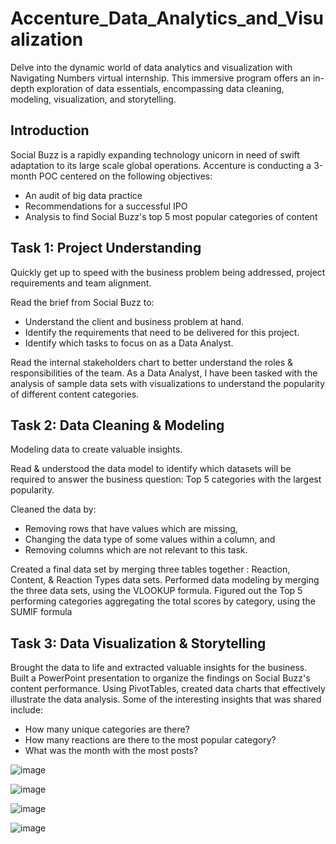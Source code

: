 # Accenture_Data_Analytics_and_Visualization
Delve into the dynamic world of data analytics and visualization with Navigating Numbers virtual internship. This immersive program offers an in-depth exploration of data essentials, encompassing data cleaning, modeling, visualization, and storytelling.

## Introduction
Social Buzz is a rapidly expanding technology unicorn in need of swift adaptation to its large scale global operations.
Accenture is conducting a 3-month POC centered on the following objectives:
+ An audit of big data practice
+ Recommendations for a successful IPO
+ Analysis to find Social Buzz's top 5 most popular categories of content

## Task 1: Project Understanding
Quickly get up to speed with the business problem being addressed, project requirements and team alignment.

Read the brief from Social Buzz to:
+ Understand the client and business problem at hand.
+ Identify the requirements that need to be delivered for this project.
+ Identify which tasks to focus on as a Data Analyst.

Read the internal stakeholders chart to better understand the roles & responsibilities of the team.
As a Data Analyst, I have been tasked with the analysis of sample data sets with visualizations to understand the popularity of different content categories.


## Task 2: Data Cleaning & Modeling
Modeling data to create valuable insights.

Read & understood the data model to identify which datasets will be required to answer the business question: 
Top 5 categories with the largest popularity.

Cleaned the data by:
+ Removing rows that have values which are missing,
+ Changing the data type of some values within a column, and
+ Removing columns which are not relevant to this task.

Created a final data set by merging three tables together : Reaction, Content, & Reaction Types data sets.
Performed data modeling by merging the three data sets, using the VLOOKUP formula.
Figured out the Top 5 performing categories aggregating the total scores by category, using the SUMIF formula

## Task 3: Data Visualization & Storytelling
Brought the data to life and extracted valuable insights for the business. Built a PowerPoint presentation to organize the findings on Social Buzz's content performance. Using PivotTables, created data charts that effectively illustrate the data analysis.
Some of the interesting insights that was shared include:

+ How many unique categories are there?
+ How many reactions are there to the most popular category?
+ What was the month with the most posts?


![image](https://github.com/vkquests/Accenture_Data_Analytics_and_Visualization/assets/126692346/d60791ae-80f4-46b4-a3df-ee00a3a92ac2)

![image](https://github.com/vkquests/Accenture_Data_Analytics_and_Visualization/assets/126692346/8dca65c7-1f3e-43c8-a2a8-ac78c02d954d)

![image](https://github.com/vkquests/Accenture_Data_Analytics_and_Visualization/assets/126692346/9a50cee8-5b81-404d-b892-31ec5cdefcef)

![image](https://github.com/vkquests/Accenture_Data_Analytics_and_Visualization/assets/126692346/a3ae48e4-7912-42c3-9ceb-b8c4b77c5364)



